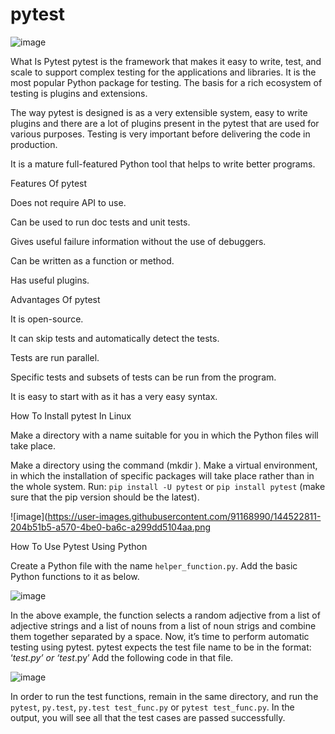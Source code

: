# pytest
![image](https://user-images.githubusercontent.com/91168990/144521810-075ecdf5-ab23-4d1a-bd5d-f45fa04d66d5.png)

What Is Pytest
pytest is the framework that makes it easy to write, test, and scale to support complex testing for the applications and libraries. It is the most popular Python package for testing. The basis for a rich ecosystem of testing is plugins and extensions.

The way pytest is designed is as a very extensible system, easy to write plugins and there are a lot of plugins present in the pytest that are used for various purposes. Testing is very important before delivering the code in production.

It is a mature full-featured Python tool that helps to write better programs.



Features Of pytest

Does not require API to use.

Can be used to run doc tests and unit tests.

Gives useful failure information without the use of debuggers.

Can be written as a function or method.

Has useful plugins.



Advantages Of pytest

It is open-source.

It can skip tests and automatically detect the tests.

Tests are run parallel.

Specific tests and subsets of tests can be run from the program.

It is easy to start with as it has a very easy syntax.


How To Install pytest In Linux


Make a directory with a name suitable for you in which the Python files will take place.

Make a directory using the command (mkdir <directory name>).
Make a virtual environment, in which the installation of specific packages will take place rather than in the whole system.
Run: `pip install -U pytest` or `pip install pytest` (make sure that the pip version should be the latest).

![image](https://user-images.githubusercontent.com/91168990/144522811-204b51b5-a570-4be0-ba6c-a299dd5104aa.png
  
  
How To Use Pytest Using Python  
  
Create a Python file with the name `helper_function.py`.
Add the basic Python functions to it as below.

  
![image](https://user-images.githubusercontent.com/91168990/144527711-02d7c89b-4584-496d-8a4f-039772c480fd.png)

In the above example, the function selects a random adjective from a list of adjective strings and a list of nouns from a list of noun strigs and combine 
them together separated by a space.
Now, it’s time to perform automatic testing using pytest.
pytest expects the test file name to be in the format: ‘*_test.py’ or ‘test_*.py’
Add the following code in that file.
  
![image](https://user-images.githubusercontent.com/91168990/144522868-046d08f0-bb58-4c47-ad8f-dc4ad6d7f8dd.png)

In order to run the test functions, remain in the same directory, and run the `pytest`, `py.test`, `py.test test_func.py` or `pytest test_func.py`.
In the output, you will see all that the test cases are passed successfully.

